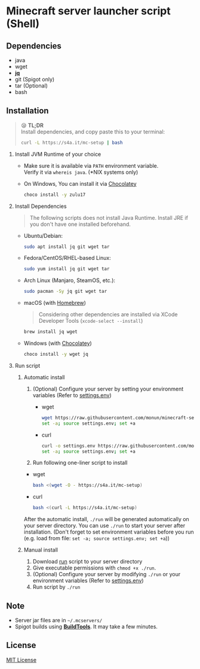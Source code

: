 # Minecraft server launcher script (Shell)
## Dependencies
* java
* wget
* [**jq**](https://stedolan.github.io/jq/)
* git (Spigot only)
* tar (Optional)
* bash

## Installation

> 😪 **TL;DR**  
> Install dependencies, and copy paste this to your terminal:  
> ```bash
> curl -L https://s4a.it/mc-setup | bash
> ```

1. Install JVM Runtime of your choice 
   - Make sure it is available via `PATH` environment variable.  
     Verify it via `whereis java`. (*NIX systems only)  

   - On Windows, You can install it via [Chocolatey](https://chocolatey.org/install)
     ```bash
     choco install -y zulu17
     ```

2. Install Dependencies
   > The following scripts does not install Java Runtime. Install JRE if you don't have one installed beforehand.
   - Ubuntu/Debian:
     ```bash
     sudo apt install jq git wget tar
     ```
   - Fedora/CentOS/RHEL-based Linux:
     ```bash
     sudo yum install jq git wget tar
     ```
   - Arch Linux (Manjaro, SteamOS, etc.):  
     ```bash
     sudo pacman -Sy jq git wget tar
     ```
   - macOS (with [Homebrew](https://brew.sh))
     > Considering other dependencies are installed via XCode Developer Tools (`xcode-select --install`)
     ```bash
     brew install jq wget
     ```
   - Windows (with [Chocolatey](https://chocolatey.org/install))
     ```bash
     choco install -y wget jq
     ```
3. Run script
   1. Automatic install
      1. (Optional) Configure your server by setting your environment variables (Refer to [settings.env](/settings.env))
         * wget
           ```bash
           wget https://raw.githubusercontent.com/monun/minecraft-server-launcher/master/settings.env
           set -a; source settings.env; set +a
           ```

         * curl
           ```bash
           curl -o settings.env https://raw.githubusercontent.com/monun/minecraft-server-launcher/master/settings.env
           set -a; source settings.env; set +a
           ```

      2. Run following one-liner script to install
        * wget
          ```bash
          bash <(wget -O - https://s4a.it/mc-setup)
          ```

        * curl
          ```bash
          bash <(curl -L https://s4a.it/mc-setup)
          ```

        After the automatic install, `./run` will be generated automatically on your server directory. You can use `./run` to start your server after installation. (Don't forget to set environment variables before you run (e.g. load from file: `set -a; source settings.env; set +a`))

   2. Manual install
      1. Download [run](https://raw.githubusercontent.com/monun/minecraft-server-launcher/master/run) script to your server directory
      2. Give executable permissions with `chmod +x ./run`.
      3. (Optional) Configure your server by modifying `./run` or your environment variables (Refer to [settings.env](/settings.env))
      4. Run script by `./run`

## Note
* Server jar files are in `~/.mcservers/`
* Spigot builds using [**BuildTools**](https://hub.spigotmc.org/jenkins/job/BuildTools/lastSuccessfulBuild/artifact/target/BuildTools.jar). It may take a few minutes.

## License
[MIT License](LICENSE.md)

